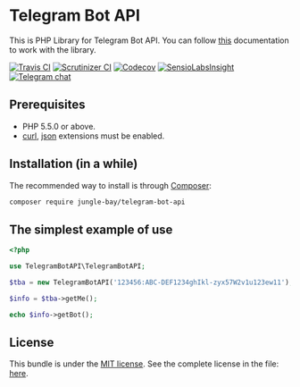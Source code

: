 # Telegram Bot API

This is PHP Library for Telegram Bot API.
You can follow [this](https://core.telegram.org/bots/api "Telegram Bot API") documentation to work with the library.

[![Travis CI](https://img.shields.io/travis/jungle-bay/telegram-bot-api.svg?style=flat)](https://travis-ci.org/jungle-bay/telegram-bot-api)
[![Scrutinizer CI](https://img.shields.io/scrutinizer/g/jungle-bay/telegram-bot-api.svg?style=flat)](https://scrutinizer-ci.com/g/jungle-bay/telegram-bot-api)
[![Codecov](https://img.shields.io/codecov/c/github/jungle-bay/telegram-bot-api.svg?style=flat)](https://codecov.io/gh/jungle-bay/telegram-bot-api)
[![SensioLabsInsight](https://img.shields.io/sensiolabs/i/629ccaba-0a4e-4ea3-b0a4-63d053b5bf30.svg?style=flat)](https://insight.sensiolabs.com/projects/629ccaba-0a4e-4ea3-b0a4-63d053b5bf30)
[![Telegram chat](https://img.shields.io/badge/chat-on%20telegram-brightgreen.svg?style=flat)](https://t.me/joinchat/AAAAAD4GsKIh_AtPynuuIQ)

## Prerequisites

   - PHP 5.5.0 or above.
   - [curl](https://secure.php.net/manual/en/book.curl.php), [json](https://secure.php.net/manual/en/book.json.php) extensions must be enabled.

## Installation (in a while)

The recommended way to install is through [Composer](https://getcomposer.org):

```bash
composer require jungle-bay/telegram-bot-api
```

## The simplest example of use

```php
<?php

use TelegramBotAPI\TelegramBotAPI;

$tba = new TelegramBotAPI('123456:ABC-DEF1234ghIkl-zyx57W2v1u123ew11');

$info = $tba->getMe();

echo $info->getBot();
```

## License

This bundle is under the [MIT license](http://opensource.org/licenses/MIT). See the complete license in the file: [here](https://github.com/jungle-bay/telegram-bot-api/blob/master/license.txt).
